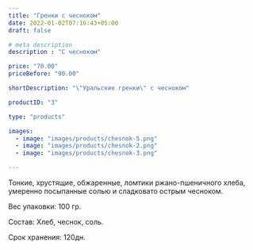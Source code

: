```yaml
---
title: "Гренки с чесноком"
date: 2022-01-02T07:16:43+05:00
draft: false

# meta description
description : "С чесноком"

price: "70.00"
priceBefore: "90.00"

shortDescription: "\"Уральские гренки\" с чесноком"

productID: "3"

type: "products"

images:
  - image: "images/products/chesnok-5.png"
  - image: "images/products/chesnok-2.png"
  - image: "images/products/chesnok-3.png"

---
```


Тонкие, хрустящие, обжаренные, ломтики ржано-пшеничного хлеба, умеренно посыпанные солью и сладковато острым чесноком.

Вес упаковки: 100 гр.

Состав: Хлеб, чеснок, соль.

Срок хранения: 120дн.
